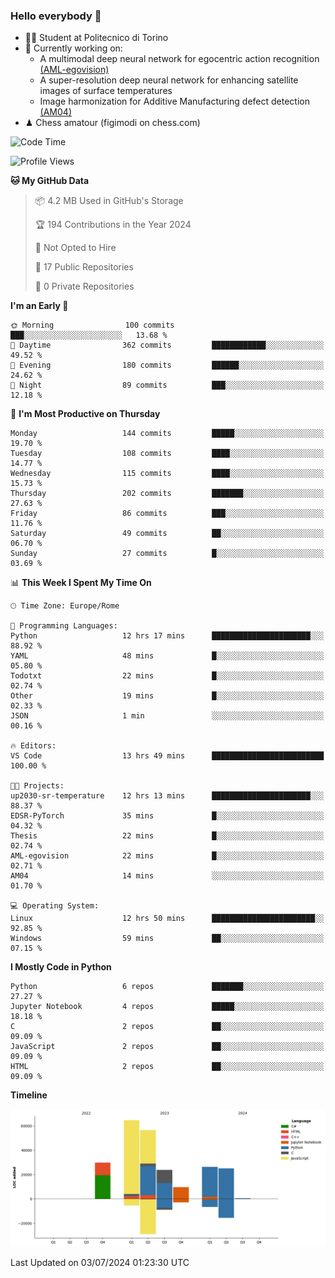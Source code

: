 ### Hello everybody 👋
- 🧑‍🎓 Student at Politecnico di Torino
- 🤖 Currently working on:
  - A multimodal deep neural network for egocentric action recognition [(AML-egovision)](https://github.com/figimodi/AML-egovision)
  - A super-resolution deep neural network for enhancing satellite images of surface temperatures
  - Image harmonization for Additive Manufacturing defect detection [(AM04)](https://github.com/figimodi/AM04)
- ♟ Chess amatour (figimodi on chess.com)

<!--
[![Figimodi's GitHub stats](https://github-readme-stats.vercel.app/api?username=figimodi&rank_icon=github&show_icons=true&include_all_commits=true)](https://github.com/figimodi/github-readme-stats)

![Top Langs](https://github-readme-stats.vercel.app/api/top-langs/?username=figimodi&layout=compact&)

[![Figimodi's WakaTime stats](https://github-readme-stats.vercel.app/api/wakatime?username=figimodi)](https://github.com/figimodi/github-readme-stats)
-->

<!--START_SECTION:waka-->
![Code Time](http://img.shields.io/badge/Code%20Time-210%20hrs%2051%20mins-blue)

![Profile Views](http://img.shields.io/badge/Profile%20Views-0-blue)

**🐱 My GitHub Data** 

> 📦 4.2 MB Used in GitHub's Storage 
 > 
> 🏆 194 Contributions in the Year 2024
 > 
> 🚫 Not Opted to Hire
 > 
> 📜 17 Public Repositories 
 > 
> 🔑 0 Private Repositories 
 > 
**I'm an Early 🐤** 

```text
🌞 Morning                100 commits         ███░░░░░░░░░░░░░░░░░░░░░░   13.68 % 
🌆 Daytime                362 commits         ████████████░░░░░░░░░░░░░   49.52 % 
🌃 Evening                180 commits         ██████░░░░░░░░░░░░░░░░░░░   24.62 % 
🌙 Night                  89 commits          ███░░░░░░░░░░░░░░░░░░░░░░   12.18 % 
```
📅 **I'm Most Productive on Thursday** 

```text
Monday                   144 commits         █████░░░░░░░░░░░░░░░░░░░░   19.70 % 
Tuesday                  108 commits         ████░░░░░░░░░░░░░░░░░░░░░   14.77 % 
Wednesday                115 commits         ████░░░░░░░░░░░░░░░░░░░░░   15.73 % 
Thursday                 202 commits         ███████░░░░░░░░░░░░░░░░░░   27.63 % 
Friday                   86 commits          ███░░░░░░░░░░░░░░░░░░░░░░   11.76 % 
Saturday                 49 commits          ██░░░░░░░░░░░░░░░░░░░░░░░   06.70 % 
Sunday                   27 commits          █░░░░░░░░░░░░░░░░░░░░░░░░   03.69 % 
```


📊 **This Week I Spent My Time On** 

```text
🕑︎ Time Zone: Europe/Rome

💬 Programming Languages: 
Python                   12 hrs 17 mins      ██████████████████████░░░   88.92 % 
YAML                     48 mins             █░░░░░░░░░░░░░░░░░░░░░░░░   05.80 % 
Todotxt                  22 mins             █░░░░░░░░░░░░░░░░░░░░░░░░   02.74 % 
Other                    19 mins             █░░░░░░░░░░░░░░░░░░░░░░░░   02.33 % 
JSON                     1 min               ░░░░░░░░░░░░░░░░░░░░░░░░░   00.16 % 

🔥 Editors: 
VS Code                  13 hrs 49 mins      █████████████████████████   100.00 % 

🐱‍💻 Projects: 
up2030-sr-temperature    12 hrs 13 mins      ██████████████████████░░░   88.37 % 
EDSR-PyTorch             35 mins             █░░░░░░░░░░░░░░░░░░░░░░░░   04.32 % 
Thesis                   22 mins             █░░░░░░░░░░░░░░░░░░░░░░░░   02.74 % 
AML-egovision            22 mins             █░░░░░░░░░░░░░░░░░░░░░░░░   02.71 % 
AM04                     14 mins             ░░░░░░░░░░░░░░░░░░░░░░░░░   01.70 % 

💻 Operating System: 
Linux                    12 hrs 50 mins      ███████████████████████░░   92.85 % 
Windows                  59 mins             ██░░░░░░░░░░░░░░░░░░░░░░░   07.15 % 
```

**I Mostly Code in Python** 

```text
Python                   6 repos             ███████░░░░░░░░░░░░░░░░░░   27.27 % 
Jupyter Notebook         4 repos             █████░░░░░░░░░░░░░░░░░░░░   18.18 % 
C                        2 repos             ██░░░░░░░░░░░░░░░░░░░░░░░   09.09 % 
JavaScript               2 repos             ██░░░░░░░░░░░░░░░░░░░░░░░   09.09 % 
HTML                     2 repos             ██░░░░░░░░░░░░░░░░░░░░░░░   09.09 % 
```



**Timeline**

![Lines of Code chart](https://raw.githubusercontent.com/figimodi/figimodi/main/assets/bar_graph.png)


 Last Updated on 03/07/2024 01:23:30 UTC
<!--END_SECTION:waka-->

<!--
**figimodi/figimodi** is a ✨ _special_ ✨ repository because its `README.md` (this file) appears on your GitHub profile.

Here are some ideas to get you started:

- 🔭 I’m currently working on ...
- 🌱 I’m currently learning ...
- 👯 I’m looking to collaborate on ...
- 🤔 I’m looking for help with ...
- 💬 Ask me about ...
- 📫 How to reach me: ...
- 😄 Pronouns: ...
- ⚡ Fun fact: ...
-->
